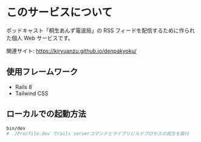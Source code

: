 # このサービスについて

ポッドキャスト「桐生あんず電波局」の RSS フィードを配信するために作られた個人 Web サービスです。

関連サイト: https://kiryuanzu.github.io/denpakyoku/

## 使用フレームワーク

- Rails 8
- Tailwind CSS

## ローカルでの起動方法

```bash
bin/dev
# ./Procfile.dev でrails serverコマンドとライブリビルドプロセスの両方を実行
```
